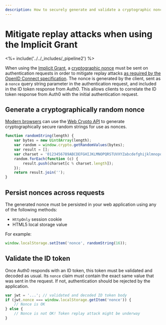 ```yaml
---
description: How to securely generate and validate a cryptographic nonce for use with the Implicit Grant
---
```


# Mitigate replay attacks when using the Implicit Grant

<%= include('../../_includes/_pipeline2') %>

When using the [Implicit Grant](/api-auth/grant/implicit), a [cryptographic nonce](https://en.wikipedia.org/wiki/Cryptographic_nonce) must be sent on authentication requests in order to mitigate replay attacks [as required by the OpenID Connect specification](https://openid.net/specs/openid-connect-core-1_0.html#ImplicitAuthRequest).
The nonce is generated by the client, sent as a `nonce` query string parameter in the authentication request, and included in the ID token response from Auth0.
This allows clients to correlate the ID token response from Auth0 with the initial authentication request.

## Generate a cryptographically random nonce

[Modern browsers](http://caniuse.com/#feat=cryptography) can use the [Web Crypto API](https://www.w3.org/TR/WebCryptoAPI/) to generate cryptographically secure random strings for use as nonces.

```js
function randomString(length) {
    var bytes = new Uint8Array(length);
    var random = window.crypto.getRandomValues(bytes);
    var result = [];
    var charset = '0123456789ABCDEFGHIJKLMNOPQRSTUVXYZabcdefghijklmnopqrstuvwxyz-._~'
    random.forEach(function (c) {
        result.push(charset[c % charset.length]);
    });
    return result.join('');
}
```

## Persist nonces across requests

The generated nonce must be persisted in your web application using any of the following methods:

* `HttpOnly` session cookie
* HTML5 local storage value

For example:

```js
window.localStorage.setItem('nonce', randomString(16));
```

## Validate the ID token

Once Auth0 responds with an ID token, this token must be validated and decoded as usual.
Its `nonce` claim must contain the exact same value that was sent in the request.
If not, authentication should be rejected by the application.

```js
var jwt = '...'; // validated and decoded ID token body
if (jwt.nonce === window.localStorage.getItem('nonce')) {
    // Nonce is OK
} else {
    // Nonce is not OK! Token replay attack might be underway
}
```
